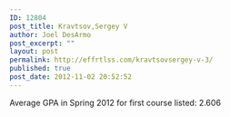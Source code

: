 ```yaml
---
ID: 12804
post_title: Kravtsov,Sergey V
author: Joel DesArmo
post_excerpt: ""
layout: post
permalink: http://effrtlss.com/kravtsovsergey-v-3/
published: true
post_date: 2012-11-02 20:52:52
---
```

<p>Average GPA in Spring 2012 for first course listed: 2.606</p>